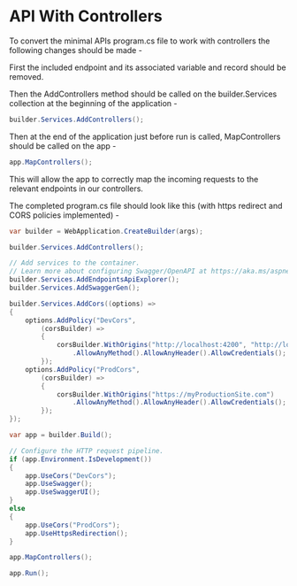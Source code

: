 # API With Controllers

To convert the minimal APIs program.cs file to work with controllers the following changes should be made -

First the included endpoint and its associated variable and record should be removed.

Then the AddControllers method should be called on the builder.Services collection at the beginning of the application -

```C#
builder.Services.AddControllers();
```

Then at the end of the application just before run is called, MapControllers should be called on the app -

```C#
app.MapControllers();
```

This will allow the app to correctly map the incoming requests to the relevant endpoints in our controllers.

The completed program.cs file should look like this (with https redirect and CORS policies implemented) -

```C#
var builder = WebApplication.CreateBuilder(args);

builder.Services.AddControllers();

// Add services to the container.
// Learn more about configuring Swagger/OpenAPI at https://aka.ms/aspnetcore/swashbuckle
builder.Services.AddEndpointsApiExplorer();
builder.Services.AddSwaggerGen();

builder.Services.AddCors((options) =>
{
    options.AddPolicy("DevCors",
        (corsBuilder) =>
        {
            corsBuilder.WithOrigins("http://localhost:4200", "http://localhost:3000", "http://localhost:8000")
                .AllowAnyMethod().AllowAnyHeader().AllowCredentials();
        });
    options.AddPolicy("ProdCors",
        (corsBuilder) =>
        {
            corsBuilder.WithOrigins("https://myProductionSite.com")
                .AllowAnyMethod().AllowAnyHeader().AllowCredentials();
        });
});

var app = builder.Build();

// Configure the HTTP request pipeline.
if (app.Environment.IsDevelopment())
{
    app.UseCors("DevCors");
    app.UseSwagger();
    app.UseSwaggerUI();
}
else
{
    app.UseCors("ProdCors");
    app.UseHttpsRedirection();
}

app.MapControllers();

app.Run();
```